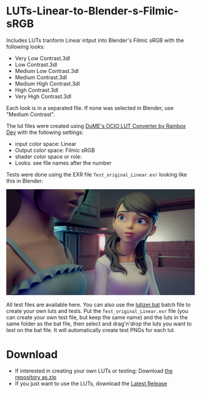 # LUTs-Linear-to-Blender-s-Filmic-sRGB

Includes LUTs tranform Linear intput into Blender's Filmic sRGB with the following looks:

 - Very Low Contrast.3dl
 - Low Contrast.3dl
 - Medium Low Contrast.3dl
 - Medium Contrast.3dl
 - Medium High Contrast.3dl
 - High Contrast.3dl
 - Very High Contrast.3dl

Each look is in a separated file. If none was selected in Blender, use "Medium Contrast".

The lut files were created using [DuME's OCIO LUT Converter by Rainbox Dev](https://github.com/Rainbox-dev/DuME) with the following settings:
- input color space: Linear
- Output color space: Filmic sRGB
- shader color space or role: <blank>
- Looks: see file names after the number

Tests were done using the EXR file `Test_original_Linear.exr` looking like this in Blender:

![test original sRGB](https://github.com/L0Lock/LUTs-Linear-to-Blender-s-Filmic-sRGB/blob/main/Test_original_sRGB.png)

All test files are available here. You can also use the [lutizer.bat](https://raw.githubusercontent.com/L0Lock/LUTs-Linear-to-Blender-s-Filmic-sRGB/main/lutizer.bat) batch file to create your own luts and tests. Put the `Test_original_Linear.exr` file (you can create your own test file, but keep the same name) and the luts in the same folder as the bat file, then select and drag'n'drop the luts you want to test on the bat file. It will automatically create test PNGs for each lut.

# Download

 - If interested in creating your own LUTs or testing: Download [the repository as zip](https://github.com/L0Lock/LUTs-Linear-to-Blender-s-Filmic-sRGB/archive/main.zip)
 - If you just want to use the LUTs, download the [Latest Release](https://github.com/L0Lock/LUTs-Linear-to-Blender-s-Filmic-sRGB/releases/latest)
